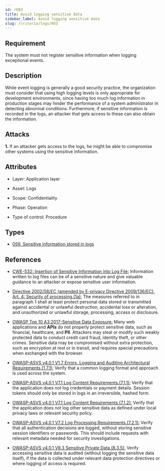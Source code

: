 ```yaml
---
id: r083
title: Avoid logging sensitive data
sidebar_label: Avoid logging sensitive data
slug: /criteria/logs/083
---
```


## Requirement

The system must not register sensitive information
when logging exceptional events.

## Description

While event logging is generally a good security practice,
the organization must consider that using high logging levels
is only appropriate for development environments,
since having too much log information in production stages may hinder
the performance of a system administrator in detecting abnormal conditions.
Furthermore, if sensitive information is recorded in the logs,
an attacker that gets access to these can also obtain the information.

## Attacks

**1.** If an attacker gets access to the logs,
he might be able to compromise other systems using the sensitive information.

## Attributes

- Layer: Application layer

- Asset: Logs

- Scope: Confidentiality

- Phase: Operation

- Type of control: Procedure

## Types

- [059. Sensitive information stored in logs](https://fluidattacks.com/products/rules/findings/059/)

## References

- [CWE-532: Insertion of Sensitive Information into Log File:](https://cwe.mitre.org/data/definitions/532.html)
Information written to log files can be of a sensitive nature
and give valuable guidance to an attacker or expose sensitive user information.

- [Directive 2002/58/EC (amended by E-privacy Directive 2009/136/EC). Art. 4: Security of processing.(1a):](https://eur-lex.europa.eu/legal-content/EN/TXT/PDF/?uri=CELEX:02002L0058-20091219)
The measures referred to in paragraph 1 shall at least protect personal data
stored or transmitted against accidental or unlawful destruction,
accidental loss or alteration, and unauthorized or unlawful storage,
processing, access or disclosure.

- [OWASP Top 10 A3:2017-Sensitive Data Exposure:](https://owasp.org/www-project-top-ten/OWASP_Top_Ten_2017/Top_10-2017_A3-Sensitive_Data_Exposure)
Many web applications and **APIs** do not properly protect sensitive data,
such as financial, healthcare, and **PII**.
Attackers may steal or modify such weakly protected data
to conduct credit card fraud, identity theft, or other crimes.
Sensitive data may be compromised without extra protection,
such as encryption at rest or in transit,
and requires special precautions when exchanged with the browser.

- [OWASP-ASVS v4.0.1 V1.7 Errors, Logging and Auditing Architectural Requirements.(1.7.1):](https://owasp.org/www-project-application-security-verification-standard/)
Verify that a common logging format and approach is used across the system.

- [OWASP-ASVS v4.0.1 V7.1 Log Content Requirements.(7.1.1):](https://owasp.org/www-project-application-security-verification-standard/)
Verify that the application does not log credentials or payment details.
Session tokens should only be stored in logs in an irreversible, hashed form.

- [OWASP-ASVS v4.0.1 V7.1 Log Content Requirements.(7.1.2):](https://owasp.org/www-project-application-security-verification-standard/)
Verify that the application does not log other sensitive data
as defined under local privacy laws or relevant security policy.

- [OWASP-ASVS v4.0.1 V7.2 Log Processing Requirements.(7.2.1):](https://owasp.org/www-project-application-security-verification-standard/)
Verify that all authentication decisions are logged,
without storing sensitive session identifiers or passwords.
This should include requests with relevant metadata
needed for security investigations.

- [OWASP-ASVS v4.0.1 V8.3 Sensitive Private Data.(8.3.5):](https://owasp.org/www-project-application-security-verification-standard/)
Verify accessing sensitive data is audited
(without logging the sensitive data itself),
if the data is collected under relevant data protection directives
or where logging of access is required.
